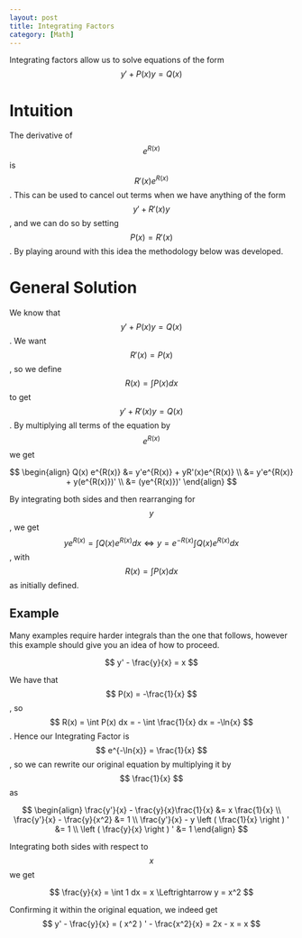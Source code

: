 ```yaml
---
layout: post
title: Integrating Factors
category: [Math]
---
```


Integrating factors allow us to solve equations of the form $$ y' + P(x)y = Q(x) $$

# Intuition

The derivative of $$ e^{R(x)} $$ is $$ R'(x) e^{R(x)} $$ . This can be used to cancel out terms when we have anything of the form $$ y' + R'(x)y $$, and we can do so by setting $$P(x) = R'(x)$$ . By playing around with this idea the methodology below was developed.

# General Solution

We know that $$ y' + P(x)y = Q(x) $$. We want $$ R'(x) = P(x) $$, so we define $$ R(x) = \int P(x) dx $$ to get $$ y' + R'(x)y = Q(x) $$. By multiplying all terms of the equation by $$ e^{R(x)} $$ we get

$$
\begin{align}
Q(x) e^{R(x)} &= y'e^{R(x)} + yR'(x)e^{R(x)} \\
  &= y'e^{R(x)} + y(e^{R(x)})' \\
  &= (ye^{R(x)})'
\end{align}
$$

By integrating both sides and then rearranging for $$y$$, we get $$ ye^{R(x)} = \int Q(x) e^{R(x)} dx
\Leftrightarrow y = e^{-R(x)} \int Q(x) e^{R(x)}dx $$, with $$ R(x) = \int P(x) dx $$ as initially defined.

## Example

Many examples require harder integrals than the one that follows, however this example should give you an idea of how to proceed.

 $$ y' - \frac{y}{x} = x $$

 We have that $$ P(x) = -\frac{1}{x} $$, so $$ R(x) = \int P(x) dx = - \int \frac{1}{x} dx = -\ln{x} $$. Hence our Integrating Factor is $$ e^{-\ln{x}} = \frac{1}{x} $$, so we can rewrite our original equation by multiplying it by $$ \frac{1}{x} $$ as

$$
\begin{align}
\frac{y'}{x} - \frac{y}{x}\frac{1}{x} &= x \frac{1}{x} \\
\frac{y'}{x} - \frac{y}{x^2} &= 1 \\
\frac{y'}{x} - y \left ( \frac{1}{x} \right ) ' &= 1 \\
\left ( \frac{y}{x} \right ) ' &= 1
\end{align}
$$

Integrating both sides with respect to $$x$$ we get 

$$ \frac{y}{x} = \int 1 dx = x \Leftrightarrow y = x^2 $$

Confirming it within the original equation, we indeed get $$ y' - \frac{y}{x} = ( x^2 ) ' - \frac{x^2}{x} = 2x - x = x $$